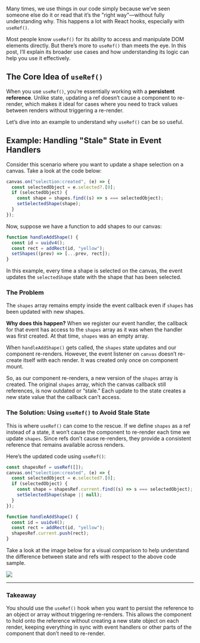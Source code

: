 Many times, we use things in our code simply because we’ve seen someone else do it or read that it’s the "right way"—without fully understanding why. This happens a lot with React hooks, especially with `useRef()`.

Most people know `useRef()` for its ability to access and manipulate DOM elements directly. But there’s more to `useRef()` than meets the eye. In this post, I’ll explain its broader use cases and how understanding its logic can help you use it effectively.

## The Core Idea of `useRef()`

When you use `useRef()`, you’re essentially working with a **persistent reference**. Unlike state, updating a ref doesn’t cause a component to re-render, which makes it ideal for cases where you need to track values between renders without triggering a re-render.

Let’s dive into an example to understand why `useRef()` can be so useful.

## Example: Handling "Stale" State in Event Handlers

Consider this scenario where you want to update a shape selection on a canvas. Take a look at the code below:

```javascript
canvas.on("selection:created", (e) => {
  const selectedObject = e.selected?.[0];
  if (selectedObject) {
    const shape = shapes.find((s) => s === selectedObject);
    setSelectedShape(shape);
  }
});
```

Now, suppose we have a function to add shapes to our canvas:

```javascript
function handleAddShape() {
  const id = uuidv4();
  const rect = addRect(id, "yellow");
  setShapes((prev) => [...prev, rect]);
}
```

In this example, every time a shape is selected on the canvas, the event updates the `selectedShape` state with the shape that has been selected.

### The Problem

The `shapes` array remains empty inside the event callback even if `shapes` has been updated with new shapes.

**Why does this happen?** When we register our event handler, the callback for that event has access to the `shapes` array as it was when the handler was first created. At that time, `shapes` was an empty array.

When `handleAddShape()` gets called, the `shapes` state updates and our component re-renders. However, the event listener on `canvas` doesn’t re-create itself with each render. It was created only once on component mount.

So, as our component re-renders, a new version of the `shapes` array is created. The original `shapes` array, which the canvas callback still references, is now outdated or “stale.” Each update to the state creates a new state value that the callback can’t access.

### The Solution: Using `useRef()` to Avoid Stale State

This is where `useRef()` can come to the rescue. If we define `shapes` as a ref instead of a state, it won’t cause the component to re-render each time we update `shapes`. Since refs don’t cause re-renders, they provide a consistent reference that remains available across renders.

Here’s the updated code using `useRef()`:

```javascript
const shapesRef = useRef([]);
canvas.on("selection:created", (e) => {
  const selectedObject = e.selected?.[0];
  if (selectedObject) {
    const shape = shapesRef.current.find((s) => s === selectedObject);
    setSelectedShape(shape || null);
  }
});

function handleAddShape() {
  const id = uuidv4();
  const rect = addRect(id, "yellow");
  shapesRef.current.push(rect);
}
```

Take a look at the image below for a visual comparison to help understand the difference between state and refs with respect to the above code sample.

![](https://i.ibb.co/VYgMy9b/useRef.png)
<br>

---

### Takeaway

You should use the `useRef()` hook when you want to persist the reference to an object or array without triggering re-renders. This allows the component to hold onto the reference without creating a new state object on each render, keeping everything in sync with event handlers or other parts of the component that don’t need to re-render.
